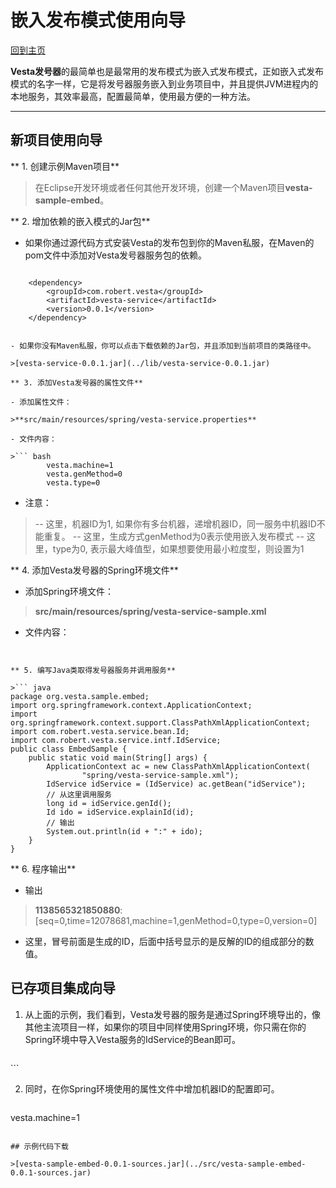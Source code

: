 # 嵌入发布模式使用向导

[回到主页](Vesta.html)

**Vesta发号器**的最简单也是最常用的发布模式为嵌入式发布模式，正如嵌入式发布模式的名字一样，它是将发号器服务嵌入到业务项目中，并且提供JVM进程内的本地服务，其效率最高，配置最简单，使用最方便的一种方法。

-------------------

## 新项目使用向导

** 1. 创建示例Maven项目**

>在Eclipse开发环境或者任何其他开发环境，创建一个Maven项目**vesta-sample-embed**。

** 2. 增加依赖的嵌入模式的Jar包**

- 如果你通过源代码方式安装Vesta的发布包到你的Maven私服，在Maven的pom文件中添加对Vesta发号器服务包的依赖。

>```xml
		<dependency>
			<groupId>com.robert.vesta</groupId>
			<artifactId>vesta-service</artifactId>
			<version>0.0.1</version>
		</dependency>
```

- 如果你没有Maven私服，你可以点击下载依赖的Jar包，并且添加到当前项目的类路径中。

>[vesta-service-0.0.1.jar](../lib/vesta-service-0.0.1.jar)

** 3. 添加Vesta发号器的属性文件**

- 添加属性文件：

>**src/main/resources/spring/vesta-service.properties**

- 文件内容：

>``` bash
		vesta.machine=1
        vesta.genMethod=0
        vesta.type=0
```

- 注意：

>-- 这里，机器ID为1, 如果你有多台机器，递增机器ID，同一服务中机器ID不能重复。
-- 这里，生成方式genMethod为0表示使用嵌入发布模式
-- 这里，type为0, 表示最大峰值型，如果想要使用最小粒度型，则设置为1

** 4. 添加Vesta发号器的Spring环境文件**

- 添加Spring环境文件：

>**src/main/resources/spring/vesta-service-sample.xml**

- 文件内容：

>``` xml
<?xml version="1.0" encoding="UTF-8"?>
<beans xmlns="http://www.springframework.org/schema/beans"
       xmlns:xsi="http://www.w3.org/2001/XMLSchema-instance" 		   
       xmlns:dubbo="http://code.alibabatech.com/schema/dubbo"
	xsi:schemaLocation="http://www.springframework.org/schema/beans 
         http://www.springframework.org/schema/beans/spring-beans-2.5.xsd
	 http://code.alibabatech.com/schema/dubbo 
         http://code.alibabatech.com/schema/dubbo/dubbo.xsd">
	<bean
		class="org.springframework.beans.factory.config.PropertyPlaceholderConfigurer">
		<property name="locations" value="classpath:spring/vesta-service.properties" />
	</bean>
	<import resource="classpath:spring/vesta-service.xml" />
</beans>
```

** 5. 编写Java类取得发号器服务并调用服务**

>``` java
package org.vesta.sample.embed;
import org.springframework.context.ApplicationContext;
import org.springframework.context.support.ClassPathXmlApplicationContext;
import com.robert.vesta.service.bean.Id;
import com.robert.vesta.service.intf.IdService;
public class EmbedSample {
	public static void main(String[] args) {
		ApplicationContext ac = new ClassPathXmlApplicationContext(
				"spring/vesta-service-sample.xml");
		IdService idService = (IdService) ac.getBean("idService");
        // 从这里调用服务
		long id = idService.genId();
		Id ido = idService.explainId(id);
        // 输出
		System.out.println(id + ":" + ido);
	}
}
```

** 6. 程序输出**

- 输出

>**1138565321850880**:[seq=0,time=12078681,machine=1,genMethod=0,type=0,version=0]

- 这里，冒号前面是生成的ID，后面中括号显示的是反解的ID的组成部分的数值。

## 已存项目集成向导

1. 从上面的示例，我们看到，Vesta发号器的服务是通过Spring环境导出的，像其他主流项目一样，如果你的项目中同样使用Spring环境，你只需在你的Spring环境中导入Vesta服务的IdService的Bean即可。

>```xml
<import resource="classpath:spring/vesta-service.xml" />
```

2. 同时，在你Spring环境使用的属性文件中增加机器ID的配置即可。

>```xml
vesta.machine=1
```

## 示例代码下载

>[vesta-sample-embed-0.0.1-sources.jar](../src/vesta-sample-embed-0.0.1-sources.jar)
